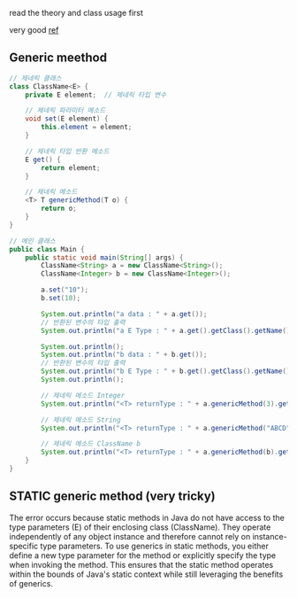 read the theory and class usage first

very good [ref](https://st-lab.tistory.com/153)
## Generic meethod
```java
// 제네릭 클래스
class ClassName<E> {
    private E element;  // 제네릭 타입 변수

    // 제네릭 파라미터 메소드
    void set(E element) {
        this.element = element;
    }

    // 제네릭 타입 반환 메소드
    E get() {
        return element;
    }

    // 제네릭 메소드
    <T> T genericMethod(T o) {
        return o;
    }
}

// 메인 클래스 
public class Main {
    public static void main(String[] args) {
        ClassName<String> a = new ClassName<String>();
        ClassName<Integer> b = new ClassName<Integer>();

        a.set("10");
        b.set(10);

        System.out.println("a data : " + a.get());
        // 반환된 변수의 타입 출력 
        System.out.println("a E Type : " + a.get().getClass().getName());

        System.out.println();
        System.out.println("b data : " + b.get());
        // 반환된 변수의 타입 출력 
        System.out.println("b E Type : " + b.get().getClass().getName());
        System.out.println();

        // 제네릭 메소드 Integer
        System.out.println("<T> returnType : " + a.genericMethod(3).getClass().getName());

        // 제네릭 메소드 String
        System.out.println("<T> returnType : " + a.genericMethod("ABCD").getClass().getName());

        // 제네릭 메소드 ClassName b
        System.out.println("<T> returnType : " + a.genericMethod(b).getClass().getName());
    }
}
```

## STATIC generic method (very tricky)
The error occurs because static methods in Java do not have access to the type parameters (E) of their enclosing class (ClassName<E>). They operate independently of any object instance and therefore cannot rely on instance-specific type parameters. To use generics in static methods, you either define a new type parameter for the method or explicitly specify the type when invoking the method. This ensures that the static method operates within the bounds of Java's static context while still leveraging the benefits of generics.
